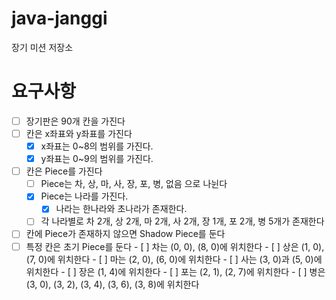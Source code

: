 # java-janggi

장기 미션 저장소

# 요구사항

- [ ] 장기판은 90개 칸을 가진다
- [ ] 칸은 x좌표와 y좌표를 가진다
  - [x] x좌표는 0~8의 범위를 가진다.
  - [x] y좌표는 0~9의 범위를 가진다.
- [ ] 칸은 Piece를 가진다
  - [ ] Piece는 차, 상, 마, 사, 장, 포, 병, 없음 으로 나뉜다
  - [x] Piece는 나라를 가진다.
    - [x] 나라는 한나라와 초나라가 존재한다. 
  - [ ] 각 나라별로 차 2개, 상 2개, 마 2개, 사 2개, 장 1개, 포 2개, 병 5개가 존재한다
- [ ] 칸에 Piece가 존재하지 않으면 Shadow Piece를 둔다
- [ ] 특정 칸은 초기 Piece를 둔다
      - [ ] 차는 (0, 0), (8, 0)에 위치한다
      - [ ] 상은 (1, 0), (7, 0)에 위치한다
      - [ ] 마는 (2, 0), (6, 0)에 위치한다
      - [ ] 사는 (3, 0)과 (5, 0)에 위치한다
      - [ ] 장은 (1, 4)에 위치한다
      - [ ] 포는 (2, 1), (2, 7)에 위치한다
      - [ ] 병은 (3, 0), (3, 2), (3, 4), (3, 6), (3, 8)에 위치한다
